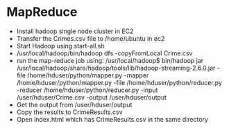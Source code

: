 # MapReduce
* Install hadoop single node cluster in EC2
* Transfer the Crimes.csv file to /home/ubuntu in ec2
* Start Hadoop using start-all.sh
* /usr/local/hadoop/bin/hadoop dfs -copyFromLocal Crime.csv
* run the map-reduce job using: /usr/local/hadoop$ bin/hadoop jar /usr/local/hadoop/share/hadoop/tools/lib/hadoop-streaming-2.6.0.jar -file /home/hduser/python/mapper.py -mapper /home/hduser/python/mapper.py -file /home/hduser/python/reducer.py -reducer /home/hduser/python/reducer.py -input /user/hduser/Crime.csv -output /user/hduser/output
* Get the output from /user/hduser/output
* Copy the results to CrimeResults.csv
* Open index.html which has CrimeResults.csv in the same directory
